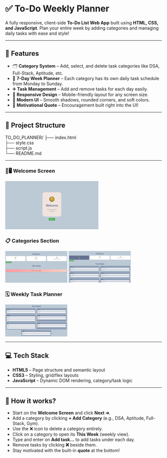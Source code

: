 # ✅ To-Do Weekly Planner

A fully responsive, client-side **To-Do List Web App** built using **HTML, CSS, and JavaScript**. Plan your entire week by adding categories and managing daily tasks with ease and style!

---

## 🚀 Features

- 🗂️ **Category System** – Add, select, and delete task categories like DSA, Full-Stack, Aptitude, etc.
- 📆 **7-Day Week Planner** – Each category has its own daily task schedule from Monday to Sunday.
- ➕ **Task Management** – Add and remove tasks for each day easily.
- 📱 **Responsive Design** – Mobile-friendly layout for any screen size.
- 🌈 **Modern UI** – Smooth shadows, rounded corners, and soft colors.
- 💬 **Motivational Quote** – Encouragement built right into the UI!

---

## 📁 Project Structure

TO_DO_PLANNER/
├── index.html  
├── style.css  
├── script.js  
└── README.md  

---

### 📌🖥️ Welcome Screen
<img src="img/welcome.png" width="300" />

### 📋 Categories Section
<img src="img/category.png" width="200" />
<img src="img/categorySelect.png" width="200" />

### 🗓️ Weekly Task Planner
<img src="img/weekly.png" width="200" />

---

## 💻 Tech Stack

- **HTML5** – Page structure and semantic layout  
- **CSS3** – Styling, grid/flex layouts  
- **JavaScript** – Dynamic DOM rendering, category/task logic 

---

## 🧠 How it works?

- Start on the **Welcome Screen** and click **Next ➔**.
- Add a category by clicking **+ Add Category** (e.g., DSA, Aptitude, Full-Stack, Gym).
- Use the ❌ icon to delete a category entirely.
- Click on a category to open its **This Week** (weekly view).
- Type and enter on **Add task...** to add tasks under each day.
- Remove tasks by clicking **❌** beside them.
- Stay motivated with the built-in **quote** at the bottom!